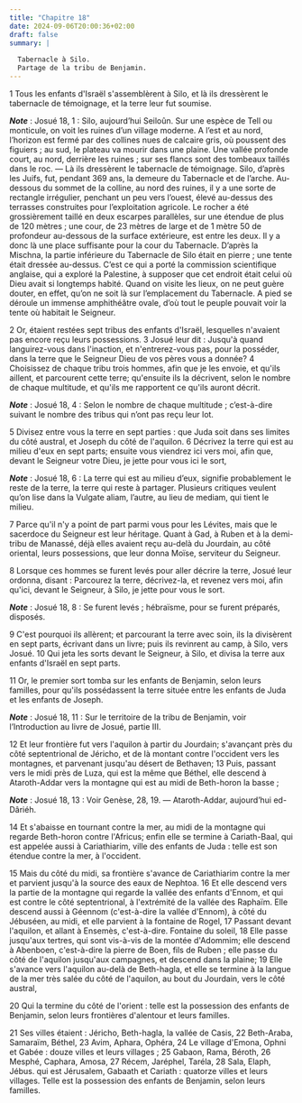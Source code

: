 ```yaml
---
title: "Chapitre 18"
date: 2024-09-06T20:00:36+02:00
draft: false
summary: |
  
  Tabernacle à Silo.
  Partage de la tribu de Benjamin.
---
```



1 Tous les enfants d'Israël s'assemblèrent à Silo, et là ils dressèrent le tabernacle de témoignage, et la terre leur fut soumise.

***Note*** :  Josué 18, 1 : Silo, aujourd’hui Seiloûn. Sur une espèce de Tell ou monticule, on voit les ruines d’un village moderne. A l’est et au nord, l’horizon est fermé par des collines nues de calcaire gris, où poussent des figuiers ; au sud, le plateau va mourir dans une plaine. Une vallée profonde court, au nord, derrière les ruines ; sur ses flancs sont des tombeaux taillés dans le roc. ― Là ils dressèrent le tabernacle de témoignage. Silo, d’après les Juifs, fut, pendant 369 ans, la demeure du Tabernacle et de l’arche. Au-dessous du sommet de la colline, au nord des ruines, il y a une sorte de rectangle irrégulier, penchant un peu vers l’ouest, élevé au-dessus des terrasses construites pour l’exploitation agricole. Le rocher a été grossièrement taillé en deux escarpes parallèles, sur une étendue de plus de 120 mètres ; une cour, de 23 mètres de large et de 1 mètre 50 de profondeur au-dessous de la surface extérieure, est entre les deux. Il y a donc là une place suffisante pour la cour du Tabernacle. D’après
la Mischna, la partie inférieure du Tabernacle de Silo était en pierre ; une tente était dressée au-dessus. C’est ce qui a porté la commission scientifique anglaise, qui a exploré la Palestine, à supposer que cet endroit était celui où Dieu avait si longtemps habité. Quand on visite les lieux, on ne peut guère douter, en effet, qu’on ne soit là sur l’emplacement du Tabernacle. A pied se déroule un immense amphithéâtre ovale, d’où tout le peuple pouvait voir la tente où habitait le Seigneur.


2 Or, étaient restées sept tribus des enfants d'Israël, lesquelles n'avaient pas encore reçu leurs possessions. 3 Josué leur dit : Jusqu'à quand languirez-vous dans l'inaction, et n'entrerez-vous pas, pour la posséder, dans la terre que le Seigneur Dieu de vos pères vous a donnée? 4 Choisissez de chaque tribu trois hommes, afin que je les envoie, et qu'ils aillent, et parcourent cette terre; qu'ensuite ils la décrivent, selon le nombre de chaque multitude, et qu'ils me rapportent ce qu'ils auront décrit.

***Note*** :  Josué 18, 4 : Selon le nombre de chaque multitude ; c’est-à-dire suivant le nombre des tribus qui n’ont pas reçu leur lot.

5 Divisez entre vous la terre en sept parties : que Juda soit dans ses limites du côté austral, et Joseph du côté de l'aquilon. 6 Décrivez la terre qui est au milieu d'eux en sept parts; ensuite vous viendrez ici vers moi, afin que, devant le Seigneur votre Dieu, je jette pour vous ici le sort,

***Note*** :  Josué 18, 6 : La terre qui est au milieu d’eux, signifie probablement le reste de la terre, la terre qui reste à partager. Plusieurs critiques veulent qu’on lise dans la Vulgate aliam, l’autre, au lieu de mediam, qui tient le milieu.

7 Parce qu'il n'y a point de part parmi vous pour les Lévites, mais que le sacerdoce du Seigneur est leur héritage. Quant à Gad, à Ruben et à la demi-tribu de Manassé, déjà elles avaient reçu au-delà du Jourdain, au côté oriental, leurs possessions, que leur donna Moïse, serviteur du Seigneur.


8 Lorsque ces hommes se furent levés pour aller décrire la terre, Josué leur ordonna, disant : Parcourez la terre, décrivez-la, et revenez vers moi, afin qu'ici, devant le Seigneur, à Silo, je jette pour vous le sort.

***Note*** :  Josué 18, 8 : Se furent levés ; hébraïsme, pour se furent préparés, disposés.

9 C'est pourquoi ils allèrent; et parcourant la terre avec soin, ils la divisèrent en sept parts, écrivant dans un livre; puis ils revinrent au camp, à Silo, vers Josué. 10 Qui jeta les sorts devant le Seigneur, à Silo, et divisa la terre aux enfants d'Israël en sept parts.


11 Or, le premier sort tomba sur les enfants de Benjamin, selon leurs familles, pour qu'ils possédassent la terre située entre les enfants de Juda et les enfants de Joseph.

***Note*** :  Josué 18, 11 : Sur le territoire de la tribu de Benjamin, voir l’Introduction au livre de Josué, partie III.


12 Et leur frontière fut vers l'aquilon à partir du Jourdain; s'avançant près du côté septentrional de Jéricho, et de là montant contre l'occident vers les montagnes, et parvenant jusqu'au désert de Bethaven; 13 Puis, passant vers le midi près de Luza, qui est la même que Béthel, elle descend à Ataroth-Addar vers la montagne qui est au midi de Beth-horon la basse ;

***Note*** :  Josué 18, 13 : Voir Genèse, 28, 19. ― Ataroth-Addar, aujourd’hui ed-Dâriéh.


14 Et s'abaisse en tournant contre la mer, au midi de la montagne qui regarde Beth-horon contre l'Africus; enfin elle se termine à Cariath-Baal, qui est appelée aussi à Cariathiarim, ville des enfants de Juda : telle est son étendue contre la mer, à l'occident.


15 Mais du côté du midi, sa frontière s'avance de Cariathiarim contre la mer et parvient jusqu'à la source des eaux de Nephtoa. 16 Et elle descend vers la partie de la montagne qui regarde la vallée des enfants d'Ennom, et qui est contre le côté septentrional, à l'extrémité de la vallée des Raphaïm. Elle descend aussi à Géennom (c'est-à-dire la vallée d'Ennom), à côté du Jébuséen, au midi, et elle parvient à la fontaine de Rogel, 17 Passant devant l'aquilon, et allant à Ensemès, c'est-à-dire. Fontaine du soleil, 18 Elle passe jusqu'aux tertres, qui sont vis-à-vis de la montée d'Adommim; elle descend à Abenboen, c'est-à-dire la pierre de Boen, fils de Ruben ; elle passe du côté de l'aquilon jusqu'aux campagnes, et descend dans la plaine; 19 Elle s'avance vers l'aquilon au-delà de Beth-hagla, et elle se termine à la langue de la mer très salée du côté de l'aquilon, au bout du Jourdain, vers le côté austral,


20 Qui la termine du côté de l'orient : telle est la possession des enfants de Benjamin, selon leurs frontières d'alentour et leurs familles.


21 Ses villes étaient : Jéricho, Beth-hagla, la vallée de Casis, 22 Beth-Araba, Samaraïm, Béthel, 23 Avim, Aphara, Ophéra, 24 Le village d'Emona, Ophni et Gabée : douze villes et leurs villages ; 25 Gabaon, Rama, Béroth, 26 Mesphé, Caphara, Amosa, 27 Récem, Jaréphel, Taréla, 28 Sala, Elaph, Jébus. qui est Jérusalem, Gabaath et Cariath : quatorze villes et leurs villages. Telle est la possession des enfants de Benjamin, selon leurs familles.

